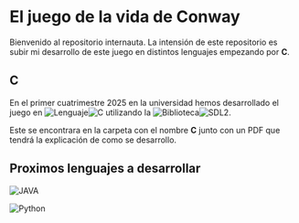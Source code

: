 # El juego de la vida de Conway
Bienvenido al repositorio internauta.
La intensión de este repositorio es subir mi desarrollo de este juego en distintos lenguajes empezando por **C**.

##  C

En el primer cuatrimestre 2025 en la universidad hemos desarrollado el juego en ![Lenguaje](https://img.shields.io/badge/Lenguaje-000000?style=for-the-badge)![C](https://img.shields.io/badge/C-blue?style=for-the-badge) utilizando la ![Biblioteca](https://img.shields.io/badge/Biblioteca-000000?style=for-the-badge)![SDL2](https://img.shields.io/badge/SDL2-00FF00?style=for-the-badge).

Este se encontrara en la carpeta con el nombre **C** junto con un PDF que tendrá la explicación de como se desarrollo.

## Proximos lenguajes a desarrollar

![JAVA](https://img.shields.io/badge/JAVA-red?style=for-the-badge)

![Python](https://img.shields.io/badge/Python-yellow?style=for-the-badge)

